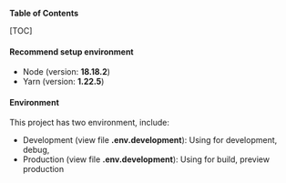 **Table of Contents**

[TOC]

#### Recommend setup environment

- Node (version: **18.18.2**)
- Yarn (version: **1.22.5**)

#### Environment

This project has two environment, include:

- Development (view file **.env.development**): Using for development, debug,
- Production (view file **.env.development**): Using for build, preview production
